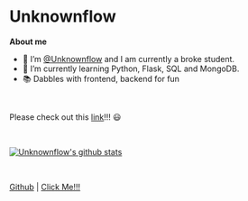 <h1>Unknownflow</h1>

**About me**
- 👋 I’m <a href="https://github.com/Unknownflow">@Unknownflow</a> and I am currently a broke student.
- 🌱 I’m currently learning Python, Flask, SQL and MongoDB.
- 📚 Dabbles with frontend, backend for fun
<br/>

<p> 
  Please check out this <a href="https://www.youtube.com/watch?v=dQw4w9WgXcQ">link</a>!!! 😃
</p>
<br/>

<p align="left">
  <a href="https://github.com/Unknownflow"><img src="https://github-readme-stats.vercel.app/api?username=Unknownflow&hide_border=true&show_icons=true" alt="Unknownflow's github stats"></a>
</p>
<br/>

<p>
  <a href="https://github.com/Unknownflow">Github</a> | <a href="https://www.youtube.com/watch?v=dQw4w9WgXcQ">Click Me!!!</a>
</p>

<!--
**Unknownflow/Unknownflow** is a ✨ _special_ ✨ repository because its `README.md` (this file) appears on your GitHub profile.

Here are some ideas to get you started:

- 🔭 I’m currently working on ...
- 🌱 I’m currently learning ...
- 👯 I’m looking to collaborate on ...
- 🤔 I’m looking for help with ...
- 💬 Ask me about ...
- 📫 How to reach me: ...
- 😄 Pronouns: ...
- ⚡ Fun fact: ...
-->
